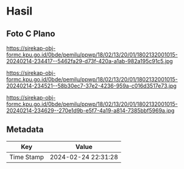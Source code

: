 # Hasil

## Foto C Plano

https://sirekap-obj-formc.kpu.go.id/0bde/pemilu/ppwp/18/02/13/20/01/1802132001015-20240214-234417--5462fa29-d73f-420a-a1ab-982a195c91c5.jpg

https://sirekap-obj-formc.kpu.go.id/0bde/pemilu/ppwp/18/02/13/20/01/1802132001015-20240214-234521--58b30ec7-37e2-4236-959a-c016d3517e73.jpg

https://sirekap-obj-formc.kpu.go.id/0bde/pemilu/ppwp/18/02/13/20/01/1802132001015-20240214-234629--270e1d9b-e5f7-4a19-a814-7385bbf5969a.jpg


## Metadata

| Key        | Value               |
| ---------- | ------------------- |
| Time Stamp | 2024-02-24 22:31:28 |



